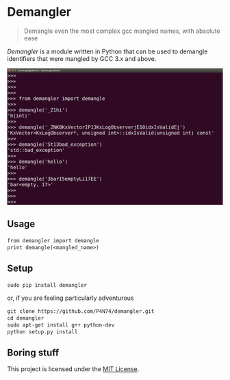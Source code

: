Demangler
=========

> Demangle even the most complex gcc mangled names, with absolute ease

*Demangler* is a module written in Python that can be used to demangle identifiers that were mangled by GCC 3.x and above.

![](demangler.png)

Usage
-----

```
from demangler import demangle
print demangle(<mangled_name>)
```

Setup
-----

```
sudo pip install demangler
```
or, if you are feeling particularly adventurous
```
git clone https://github.com/P4N74/demangler.git
cd demangler
sudo apt-get install g++ python-dev
python setup.py install
```

Boring stuff
------------

This project is licensed under the [MIT License](http://jenish.mit-license.org/).
